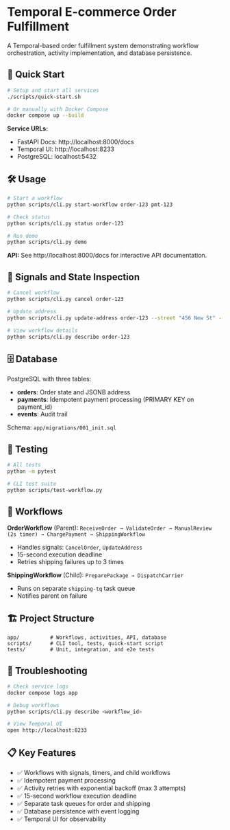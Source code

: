 # Temporal E-commerce Order Fulfillment

A Temporal-based order fulfillment system demonstrating workflow orchestration, activity implementation, and database persistence.

## 🚀 Quick Start

```bash
# Setup and start all services
./scripts/quick-start.sh

# Or manually with Docker Compose
docker compose up --build
```

**Service URLs:**
- FastAPI Docs: http://localhost:8000/docs
- Temporal UI: http://localhost:8233
- PostgreSQL: localhost:5432

## 🛠️ Usage

```bash
# Start a workflow
python scripts/cli.py start-workflow order-123 pmt-123

# Check status
python scripts/cli.py status order-123

# Run demo
python scripts/cli.py demo
```

**API:** See http://localhost:8000/docs for interactive API documentation.

## 📡 Signals and State Inspection

```bash
# Cancel workflow
python scripts/cli.py cancel order-123

# Update address
python scripts/cli.py update-address order-123 --street "456 New St" --city "New City"

# View workflow details
python scripts/cli.py describe order-123
```

## 🗄️ Database

PostgreSQL with three tables:
- **orders**: Order state and JSONB address
- **payments**: Idempotent payment processing (PRIMARY KEY on payment_id)
- **events**: Audit trail

Schema: `app/migrations/001_init.sql`

## 🧪 Testing

```bash
# All tests
python -m pytest

# CLI test suite
python scripts/test-workflow.py
```

## 🔄 Workflows

**OrderWorkflow** (Parent): `ReceiveOrder → ValidateOrder → ManualReview (2s timer) → ChargePayment → ShippingWorkflow`
- Handles signals: `CancelOrder`, `UpdateAddress`
- 15-second execution deadline
- Retries shipping failures up to 3 times

**ShippingWorkflow** (Child): `PreparePackage → DispatchCarrier`
- Runs on separate `shipping-tq` task queue
- Notifies parent on failure

## 🏗️ Project Structure

```
app/          # Workflows, activities, API, database
scripts/      # CLI tool, tests, quick-start script
tests/        # Unit, integration, and e2e tests
```

## 🔧 Troubleshooting

```bash
# Check service logs
docker compose logs app

# Debug workflows
python scripts/cli.py describe <workflow_id>

# View Temporal UI
open http://localhost:8233
```

## 📋 Key Features

- ✅ Workflows with signals, timers, and child workflows
- ✅ Idempotent payment processing
- ✅ Activity retries with exponential backoff (max 3 attempts)
- ✅ 15-second workflow execution deadline
- ✅ Separate task queues for order and shipping
- ✅ Database persistence with event logging
- ✅ Temporal UI for observability